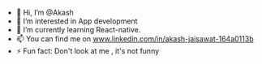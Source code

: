 - 👋 Hi, I’m @Akash
- 👀 I’m interested in App development
- 🌱 I’m currently learning React-native.
- 📫 You can find me on www.linkedin.com/in/akash-jaisawat-164a0113b
- ⚡ Fun fact: Don't look at me , it's not funny

<!---
Ash-hash/Ash-hash is a ✨ special ✨ repository because its `README.md` (this file) appears on your GitHub profile.
You can click the Preview link to take a look at your changes.
--->
